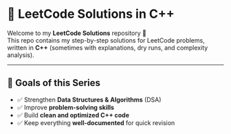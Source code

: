 # 🚀 LeetCode Solutions in C++

Welcome to my **LeetCode Solutions** repository 🎯  
This repo contains my step-by-step solutions for LeetCode problems, written in **C++** (sometimes with explanations, dry runs, and complexity analysis).  

---

## 📌 Goals of this Series
- ✅ Strengthen **Data Structures & Algorithms** (DSA)  
- ✅ Improve **problem-solving skills**  
- ✅ Build **clean and optimized C++ code**  
- ✅ Keep everything **well-documented** for quick revision  